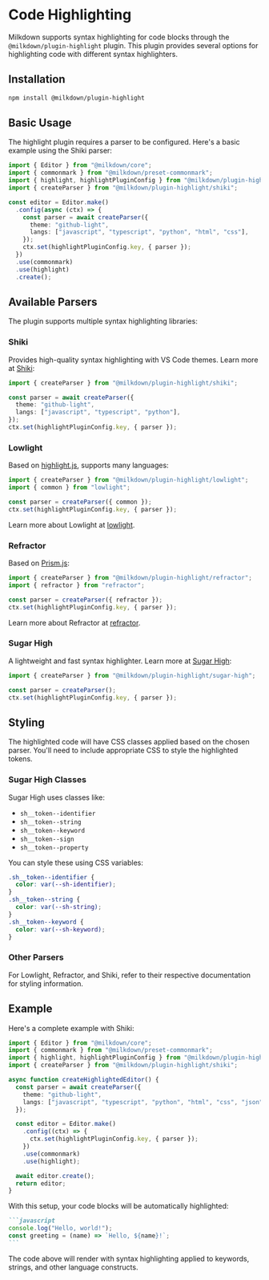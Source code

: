 # Code Highlighting

Milkdown supports syntax highlighting for code blocks through the `@milkdown/plugin-highlight` plugin. This plugin provides several options for highlighting code with different syntax highlighters.

## Installation

```bash
npm install @milkdown/plugin-highlight
```

## Basic Usage

The highlight plugin requires a parser to be configured. Here's a basic example using the Shiki parser:

```typescript
import { Editor } from "@milkdown/core";
import { commonmark } from "@milkdown/preset-commonmark";
import { highlight, highlightPluginConfig } from "@milkdown/plugin-highlight";
import { createParser } from "@milkdown/plugin-highlight/shiki";

const editor = Editor.make()
  .config(async (ctx) => {
    const parser = await createParser({
      theme: "github-light",
      langs: ["javascript", "typescript", "python", "html", "css"],
    });
    ctx.set(highlightPluginConfig.key, { parser });
  })
  .use(commonmark)
  .use(highlight)
  .create();
```

## Available Parsers

The plugin supports multiple syntax highlighting libraries:

### Shiki

Provides high-quality syntax highlighting with VS Code themes. Learn more at [Shiki](https://shiki.style/):

```typescript
import { createParser } from "@milkdown/plugin-highlight/shiki";

const parser = await createParser({
  theme: "github-light",
  langs: ["javascript", "typescript", "python"],
});
ctx.set(highlightPluginConfig.key, { parser });
```

### Lowlight

Based on [highlight.js](https://highlightjs.org/), supports many languages:

```typescript
import { createParser } from "@milkdown/plugin-highlight/lowlight";
import { common } from "lowlight";

const parser = createParser({ common });
ctx.set(highlightPluginConfig.key, { parser });
```

Learn more about Lowlight at [lowlight](https://github.com/wooorm/lowlight).

### Refractor

Based on [Prism.js](https://prismjs.com/):

```typescript
import { createParser } from "@milkdown/plugin-highlight/refractor";
import { refractor } from "refractor";

const parser = createParser({ refractor });
ctx.set(highlightPluginConfig.key, { parser });
```

Learn more about Refractor at [refractor](https://github.com/wooorm/refractor).

### Sugar High

A lightweight and fast syntax highlighter. Learn more at [Sugar High](https://github.com/huozhi/sugar-high):

```typescript
import { createParser } from "@milkdown/plugin-highlight/sugar-high";

const parser = createParser();
ctx.set(highlightPluginConfig.key, { parser });
```

## Styling

The highlighted code will have CSS classes applied based on the chosen parser. You'll need to include appropriate CSS to style the highlighted tokens.

### Sugar High Classes

Sugar High uses classes like:

- `sh__token--identifier`
- `sh__token--string`
- `sh__token--keyword`
- `sh__token--sign`
- `sh__token--property`

You can style these using CSS variables:

```css
.sh__token--identifier {
  color: var(--sh-identifier);
}
.sh__token--string {
  color: var(--sh-string);
}
.sh__token--keyword {
  color: var(--sh-keyword);
}
```

### Other Parsers

For Lowlight, Refractor, and Shiki, refer to their respective documentation for styling information.

## Example

Here's a complete example with Shiki:

```typescript
import { Editor } from "@milkdown/core";
import { commonmark } from "@milkdown/preset-commonmark";
import { highlight, highlightPluginConfig } from "@milkdown/plugin-highlight";
import { createParser } from "@milkdown/plugin-highlight/shiki";

async function createHighlightedEditor() {
  const parser = await createParser({
    theme: "github-light",
    langs: ["javascript", "typescript", "python", "html", "css", "json"],
  });

  const editor = Editor.make()
    .config((ctx) => {
      ctx.set(highlightPluginConfig.key, { parser });
    })
    .use(commonmark)
    .use(highlight);

  await editor.create();
  return editor;
}
```

With this setup, your code blocks will be automatically highlighted:

````markdown
```javascript
console.log("Hello, world!");
const greeting = (name) => `Hello, ${name}!`;
```
````

The code above will render with syntax highlighting applied to keywords, strings, and other language constructs.
